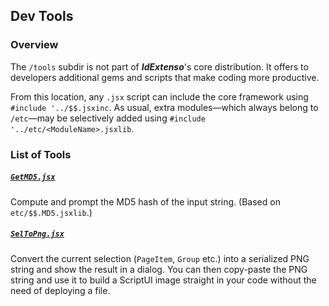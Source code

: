 ## Dev Tools

### Overview

The `/tools` subdir is not part of ***IdExtenso***'s core distribution. It offers to developers additional gems and scripts that make coding more productive.

From this location, any `.jsx` script can include the core framework using `#include '../$$.jsxinc`. As usual, extra modules—which always belong to `/etc`—may be selectively added using `#include '../etc/<ModuleName>.jsxlib`.

### List of Tools

##### [`GetMD5.jsx`](GetMD5.jsx)

Compute and prompt the MD5 hash of the input string. (Based on `etc/$$.MD5.jsxlib`.)

##### [`SelToPng.jsx`](SelToPng.jsx)

Convert the current selection (`PageItem`, `Group` etc.) into a serialized PNG string and show the result in a dialog. You can then copy-paste the PNG string and use it to build a ScriptUI image straight in your code without the need of deploying a file.
